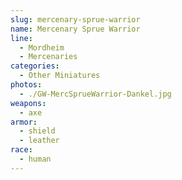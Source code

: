 ```yaml
---
slug: mercenary-sprue-warrior
name: Mercenary Sprue Warrior
line:
  - Mordheim
  - Mercenaries
categories:
  - Other Miniatures
photos:
  - ./GW-MercSprueWarrior-Dankel.jpg
weapons:
  - axe
armor:
  - shield
  - leather
race:
  - human
---
```

